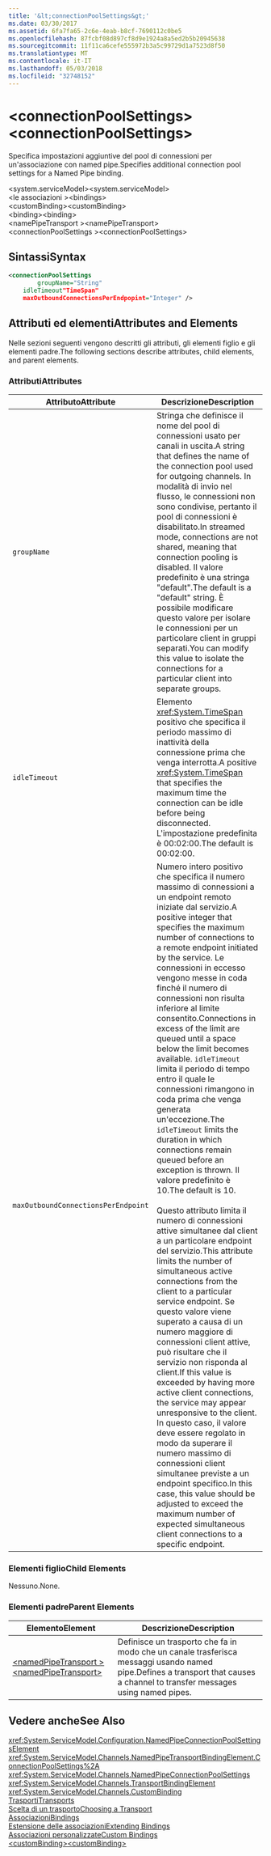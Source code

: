 ```yaml
---
title: '&lt;connectionPoolSettings&gt;'
ms.date: 03/30/2017
ms.assetid: 6fa7fa65-2c6e-4eab-b8cf-7690112c0be5
ms.openlocfilehash: 87fcbf08d897cf8d9e1924a8a5ed2b5b20945638
ms.sourcegitcommit: 11f11ca6cefe555972b3a5c99729d1a7523d8f50
ms.translationtype: MT
ms.contentlocale: it-IT
ms.lasthandoff: 05/03/2018
ms.locfileid: "32748152"
---
```

# <a name="ltconnectionpoolsettingsgt"></a><span data-ttu-id="1f9c0-102">&lt;connectionPoolSettings&gt;</span><span class="sxs-lookup"><span data-stu-id="1f9c0-102">&lt;connectionPoolSettings&gt;</span></span>
<span data-ttu-id="1f9c0-103">Specifica impostazioni aggiuntive del pool di connessioni per un'associazione con named pipe.</span><span class="sxs-lookup"><span data-stu-id="1f9c0-103">Specifies additional connection pool settings for a Named Pipe binding.</span></span>  
  
 <span data-ttu-id="1f9c0-104">\<system.serviceModel></span><span class="sxs-lookup"><span data-stu-id="1f9c0-104">\<system.serviceModel></span></span>  
<span data-ttu-id="1f9c0-105">\<le associazioni ></span><span class="sxs-lookup"><span data-stu-id="1f9c0-105">\<bindings></span></span>  
<span data-ttu-id="1f9c0-106">\<customBinding></span><span class="sxs-lookup"><span data-stu-id="1f9c0-106">\<customBinding></span></span>  
<span data-ttu-id="1f9c0-107">\<binding></span><span class="sxs-lookup"><span data-stu-id="1f9c0-107">\<binding></span></span>  
<span data-ttu-id="1f9c0-108">\<namePipeTransport ></span><span class="sxs-lookup"><span data-stu-id="1f9c0-108">\<namePipeTransport></span></span>  
<span data-ttu-id="1f9c0-109">\<connectionPoolSettings ></span><span class="sxs-lookup"><span data-stu-id="1f9c0-109">\<connectionPoolSettings></span></span>  
  
## <a name="syntax"></a><span data-ttu-id="1f9c0-110">Sintassi</span><span class="sxs-lookup"><span data-stu-id="1f9c0-110">Syntax</span></span>  
  
```xml  
<connectionPoolSettings  
        groupName="String"  
    idleTimeout"TimeSpan"  
    maxOutboundConnectionsPerEndpopint="Integer" />  
```  
  
## <a name="attributes-and-elements"></a><span data-ttu-id="1f9c0-111">Attributi ed elementi</span><span class="sxs-lookup"><span data-stu-id="1f9c0-111">Attributes and Elements</span></span>  
 <span data-ttu-id="1f9c0-112">Nelle sezioni seguenti vengono descritti gli attributi, gli elementi figlio e gli elementi padre.</span><span class="sxs-lookup"><span data-stu-id="1f9c0-112">The following sections describe attributes, child elements, and parent elements.</span></span>  
  
### <a name="attributes"></a><span data-ttu-id="1f9c0-113">Attributi</span><span class="sxs-lookup"><span data-stu-id="1f9c0-113">Attributes</span></span>  
  
|<span data-ttu-id="1f9c0-114">Attributo</span><span class="sxs-lookup"><span data-stu-id="1f9c0-114">Attribute</span></span>|<span data-ttu-id="1f9c0-115">Descrizione</span><span class="sxs-lookup"><span data-stu-id="1f9c0-115">Description</span></span>|  
|---------------|-----------------|  
|`groupName`|<span data-ttu-id="1f9c0-116">Stringa che definisce il nome del pool di connessioni usato per canali in uscita.</span><span class="sxs-lookup"><span data-stu-id="1f9c0-116">A string that defines the name of the connection pool used for outgoing channels.</span></span> <span data-ttu-id="1f9c0-117">In modalità di invio nel flusso, le connessioni non sono condivise, pertanto il pool di connessioni è disabilitato.</span><span class="sxs-lookup"><span data-stu-id="1f9c0-117">In streamed mode, connections are not shared, meaning that connection pooling is disabled.</span></span> <span data-ttu-id="1f9c0-118">Il valore predefinito è una stringa "default".</span><span class="sxs-lookup"><span data-stu-id="1f9c0-118">The default is a "default" string.</span></span> <span data-ttu-id="1f9c0-119">È possibile modificare questo valore per isolare le connessioni per un particolare client in gruppi separati.</span><span class="sxs-lookup"><span data-stu-id="1f9c0-119">You can modify this value to isolate the connections for a particular client into separate groups.</span></span>|  
|`idleTimeout`|<span data-ttu-id="1f9c0-120">Elemento <xref:System.TimeSpan> positivo che specifica il periodo massimo di inattività della connessione prima che venga interrotta.</span><span class="sxs-lookup"><span data-stu-id="1f9c0-120">A positive <xref:System.TimeSpan> that specifies the maximum time the connection can be idle before being disconnected.</span></span> <span data-ttu-id="1f9c0-121">L'impostazione predefinita è 00:02:00.</span><span class="sxs-lookup"><span data-stu-id="1f9c0-121">The default is 00:02:00.</span></span>|  
|`maxOutboundConnectionsPerEndpoint`|<span data-ttu-id="1f9c0-122">Numero intero positivo che specifica il numero massimo di connessioni a un endpoint remoto iniziate dal servizio.</span><span class="sxs-lookup"><span data-stu-id="1f9c0-122">A positive integer that specifies the maximum number of connections to a remote endpoint initiated by the service.</span></span> <span data-ttu-id="1f9c0-123">Le connessioni in eccesso vengono messe in coda finché il numero di connessioni non risulta inferiore al limite consentito.</span><span class="sxs-lookup"><span data-stu-id="1f9c0-123">Connections in excess of the limit are queued until a space below the limit becomes available.</span></span> <span data-ttu-id="1f9c0-124">`idleTimeout` limita il periodo di tempo entro il quale le connessioni rimangono in coda prima che venga generata un'eccezione.</span><span class="sxs-lookup"><span data-stu-id="1f9c0-124">The `idleTimeout` limits the duration in which connections remain queued before an exception is thrown.</span></span> <span data-ttu-id="1f9c0-125">Il valore predefinito è 10.</span><span class="sxs-lookup"><span data-stu-id="1f9c0-125">The default is 10.</span></span><br /><br /> <span data-ttu-id="1f9c0-126">Questo attributo limita il numero di connessioni attive simultanee dal client a un particolare endpoint del servizio.</span><span class="sxs-lookup"><span data-stu-id="1f9c0-126">This attribute limits the number of simultaneous active connections from the client to a particular service endpoint.</span></span> <span data-ttu-id="1f9c0-127">Se questo valore viene superato a causa di un numero maggiore di connessioni client attive, può risultare che il servizio non risponda al client.</span><span class="sxs-lookup"><span data-stu-id="1f9c0-127">If this value is exceeded by having more active client connections, the service may appear unresponsive to the client.</span></span> <span data-ttu-id="1f9c0-128">In questo caso, il valore deve essere regolato in modo da superare il numero massimo di connessioni client simultanee previste a un endpoint specifico.</span><span class="sxs-lookup"><span data-stu-id="1f9c0-128">In this case, this value should be adjusted to exceed the maximum number of expected simultaneous client connections to a specific endpoint.</span></span>|  
  
### <a name="child-elements"></a><span data-ttu-id="1f9c0-129">Elementi figlio</span><span class="sxs-lookup"><span data-stu-id="1f9c0-129">Child Elements</span></span>  
 <span data-ttu-id="1f9c0-130">Nessuno.</span><span class="sxs-lookup"><span data-stu-id="1f9c0-130">None.</span></span>  
  
### <a name="parent-elements"></a><span data-ttu-id="1f9c0-131">Elementi padre</span><span class="sxs-lookup"><span data-stu-id="1f9c0-131">Parent Elements</span></span>  
  
|<span data-ttu-id="1f9c0-132">Elemento</span><span class="sxs-lookup"><span data-stu-id="1f9c0-132">Element</span></span>|<span data-ttu-id="1f9c0-133">Descrizione</span><span class="sxs-lookup"><span data-stu-id="1f9c0-133">Description</span></span>|  
|-------------|-----------------|  
|[<span data-ttu-id="1f9c0-134">\<namedPipeTransport ></span><span class="sxs-lookup"><span data-stu-id="1f9c0-134">\<namedPipeTransport></span></span>](../../../../../docs/framework/configure-apps/file-schema/wcf/namedpipetransport.md)|<span data-ttu-id="1f9c0-135">Definisce un trasporto che fa in modo che un canale trasferisca messaggi usando named pipe.</span><span class="sxs-lookup"><span data-stu-id="1f9c0-135">Defines a transport that causes a channel to transfer messages using named pipes.</span></span>|  
  
## <a name="see-also"></a><span data-ttu-id="1f9c0-136">Vedere anche</span><span class="sxs-lookup"><span data-stu-id="1f9c0-136">See Also</span></span>  
 <xref:System.ServiceModel.Configuration.NamedPipeConnectionPoolSettingsElement>  
 <xref:System.ServiceModel.Channels.NamedPipeTransportBindingElement.ConnectionPoolSettings%2A>  
 <xref:System.ServiceModel.Channels.NamedPipeConnectionPoolSettings>  
 <xref:System.ServiceModel.Channels.TransportBindingElement>  
 <xref:System.ServiceModel.Channels.CustomBinding>  
 [<span data-ttu-id="1f9c0-137">Trasporti</span><span class="sxs-lookup"><span data-stu-id="1f9c0-137">Transports</span></span>](../../../../../docs/framework/wcf/feature-details/transports.md)  
 [<span data-ttu-id="1f9c0-138">Scelta di un trasporto</span><span class="sxs-lookup"><span data-stu-id="1f9c0-138">Choosing a Transport</span></span>](../../../../../docs/framework/wcf/feature-details/choosing-a-transport.md)  
 [<span data-ttu-id="1f9c0-139">Associazioni</span><span class="sxs-lookup"><span data-stu-id="1f9c0-139">Bindings</span></span>](../../../../../docs/framework/wcf/bindings.md)  
 [<span data-ttu-id="1f9c0-140">Estensione delle associazioni</span><span class="sxs-lookup"><span data-stu-id="1f9c0-140">Extending Bindings</span></span>](../../../../../docs/framework/wcf/extending/extending-bindings.md)  
 [<span data-ttu-id="1f9c0-141">Associazioni personalizzate</span><span class="sxs-lookup"><span data-stu-id="1f9c0-141">Custom Bindings</span></span>](../../../../../docs/framework/wcf/extending/custom-bindings.md)  
 [<span data-ttu-id="1f9c0-142">\<customBinding></span><span class="sxs-lookup"><span data-stu-id="1f9c0-142">\<customBinding></span></span>](../../../../../docs/framework/configure-apps/file-schema/wcf/custombinding.md)
